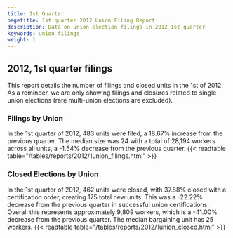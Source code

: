 ```yaml
---
title: 1st Quarter 
pagetitle: 1st quarter 2012 Union Filing Report
description: Data on union election filings in 2012 1st quarter 
keywords: union filings
weight: 1
---
```


## 2012, 1st quarter filings

This report details the number of filings and closed units in the 1st of 2012. As a reminder, we are only showing filings and closures related to single union elections (rare multi-union elections are excluded).

### Filings by Union
In the 1st quarter of 2012, 483 units were filed, a 18.67% increase from the previous quarter. The median size was 24 with a total of 28,194 workers across all units, a -1.54% decrease from the previous quarter.
{{< readtable table="/tables/reports/2012/1union_filings.html" >}}

### Closed Elections by Union
In the 1st quarter of 2012, 462 units were closed, with 37.88% closed with a certification order, creating 175 total new units. This was a -22.22% decrease from the previous quarter in successful union certifications. Overall this represents approximately 9,809 workers, which is a -41.00% decrease from the previous quarter. The median bargaining unit has 25 workers.
{{< readtable table="/tables/reports/2012/1union_closed.html" >}}
